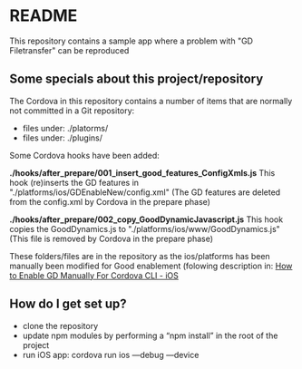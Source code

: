 # README #

This repository contains a sample app where a problem with "GD Filetransfer" can be reproduced

## Some specials about this project/repository ##
The Cordova in this repository contains a number of items that are normally not committed in a Git repository:

* files under: ./platorms/
* files under: ./plugins/

Some Cordova hooks have been added:

**./hooks/after_prepare/001_insert_good_features_ConfigXmls.js**
This hook (re)inserts the GD features in "./platforms/ios/GDEnableNew/config.xml" (The GD features are deleted from the config.xml by Cordova in the prepare phase)

**./hooks/after_prepare/002_copy_GoodDynamicJavascript.js**
This hook copies the GoodDynamics.js to "./platforms/ios/www/GoodDynamics.js" (This file is removed by Cordova in the prepare phase)

These folders/files are in the repository as the ios/platforms has been manually been modified for Good enablement (folowing description in: [How to Enable GD Manually For Cordova CLI - iOS](https://github.com/gitdude49/IonicGood/blob/master/Good.SDK/GoodEnablementNew/iOS/Cordova%20-%20iOS%20-%20CLI%20-%20GD%20Enable.pdf)

## How do I get set up? ##
* clone the repository
* update npm modules by performing a “npm install” in the root of the project
* run iOS app: cordova run ios —debug —device